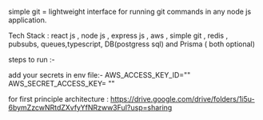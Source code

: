 simple git = lightweight interface for running git commands in any node js application.

Tech Stack : react js , node js , express js , aws , simple git , redis , pubsubs, queues,typescript, DB(postgress sql) and Prisma ( both optional)

steps to run :-

add your secrets in env file:-
AWS_ACCESS_KEY_ID=""
AWS_SECRET_ACCESS_KEY= ""

for first principle architecture : https://drive.google.com/drive/folders/1i5u-6bymZzcwNRtdZXvfyYfNRzww3FuI?usp=sharing


